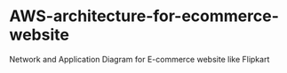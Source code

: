 # AWS-architecture-for-ecommerce-website
Network and Application Diagram for E-commerce website like Flipkart
